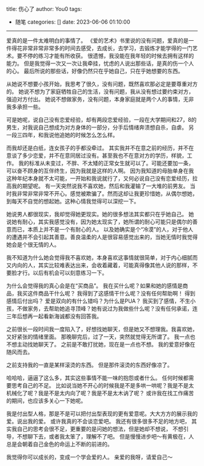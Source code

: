 title: 伤心了
author: You0
tags:
  - 随笔
categories: []
date: 2023-06-06 01:10:00
---
爱真的是一件太难明白的事情了。
《爱的艺术》书里说的没有问题，爱真的是一件得花非常非常非常多的时间去感受，去成长，去学习，去锻炼才能学得的一门艺术。要不停的练习才能有所收获。
很遗憾，我没能在我年轻的时候去拥有这样的能力。
但是我觉得一次又一次让我牵挂，忧虑的人说出那些话，是真的伤一个人的心。
最后所说的那些话，好像仍然只在乎她自己，只在乎她想要的东西。

从她说不想要小孩开始，我思考了很久，没有问题，既然喜欢那必定是要尊重对方的。
她说不想为了家庭牺牲自己的生活，没有问题，我从没有想过要约束对方，强迫对方付出。
她说不想做家务，没有问题，本身家庭就是两个人的事情，无非我多承担一些。

可是她呢，说自己没有恋爱经验，却有两段恋爱经验，一段在大学期间和27，8的男生，对我说自己想成为对方身体的一部分，分手后情绪奔溃想自杀，自虐。
另一段三四年，和我说他追她的时候怎么怎么样。

而我却还是白纸，连女孩子的手都没牵过。
其实我并不在意之前的经历，并不在意谈了多少恋爱，并不在意同居过没有。甚至我也不在意对方的学历，样貌，工作。
我的标准从未变过，不胖、不太矮的正常女生就可以了。可能还要加一条，可以奋不顾身的互伴终生，因为我就是这样的人啊。
因为我知道的母胎单身在我这种年纪本身就不太可能，一开始和我说就行了，又何必说自己没有恋爱经历，拉高我的期望呢。
有一天突然说我不喜欢她，然后和我灌输了一大堆的前男友。
当时我非常非常非常不开心。感觉被欺骗了。然而这却让我更珍惜她，从偶尔想她，到每天不自觉的想起她。这种心情我觉得可以深挖一下。

她说男人都很现实，我却觉得她更现实。她的很多想法其实都只在乎她自己。
她说她有耐心，其实我感觉没有，因为她太现实了，她所谓的耐心可能只是偶尔的善意而已，本质上并不是一个有耐心的人。
以及她确实是个“冷漠”的人，对于他人的遭遇并不会引起其善意。善良温柔的人是很容易感觉出来的，当她无情时我觉得她会是个很无情的人。

我不知道为什么她会觉得我不喜欢她，本身喜欢这事情就很简单，对于内心细腻而又内向的人，其实比较难表达出来，会收着藏着，可能真得像其他人说的那样，不要脸才行。以后有机会可以刻意练习一下。

为什么会觉得我的真心会是在“买商品”。
我在买什么呢？如果和她的感情是商品，我买这件商品干什么呢？
我得到了这感情干什么呢？没有任何帮助啊！
得到感情后付出吗？
爱是双向的有什么错吗？为什么是PUA？
我买到了感情，不生小孩，不做家务，去帮助她追寻顶峰？她有说过为我做些什么呢？没有任何承诺，连三年后想再一起看新海诚都没有回答我。

之前很长一段时间我一度陷入了，好想找她聊天，但是她又不想理我。我喜欢她，又好紧张的情绪里面。
那晚聊完后，过了一天，突然就觉得无所谓了。
我一点也不想主动找她聊天了。
之前是不敢打扰她，现在是一点也不想。
我的爱意好像在随风而去。

之前支持我的一直是某样滚烫的东西。
但是那件滚烫的东西好像凉了。

哈哈哈，逼逼了这么多，其实这些事情不能一味的抱怨或者什么。
任何时候都需要思考自己的不足。
比如说当她不开心的时候我是不是多哄一哄呢？我是不是太机械化了呢？我是不是太内向了呢？我是不是太木讷了呢？
或许我在找工作痛苦的期间，也应该多关心一下她呢。

我是付出型人格，那是不是可以把付出型表现的更有爱意呢。大大方方的展示我的爱。说出我的爱。
或许我真的不会谈恋爱吧。
我还有很多很多不足的地方吧，
其实我自己的思考会很不足，更重要的是问她的想法，但是她却不想说，
不想引导，不想聊下去，或者我太笨了，理解不了吧。
但是慢慢进步吧～有黄极在，人总是会朝着自己金色的命运上不断的前进的。

我觉得你可以成长的，变成一个学会爱的人。
亲爱的我呀，请爱自己～